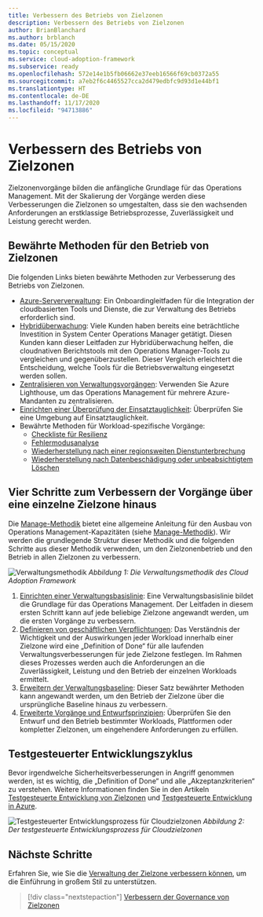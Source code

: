 ```yaml
---
title: Verbessern des Betriebs von Zielzonen
description: Verbessern des Betriebs von Zielzonen
author: BrianBlanchard
ms.author: brblanch
ms.date: 05/15/2020
ms.topic: conceptual
ms.service: cloud-adoption-framework
ms.subservice: ready
ms.openlocfilehash: 572e14e1b5fb06662e37eeb16566f69cb0372a55
ms.sourcegitcommit: a7eb2f6c4465527cca2d479edbfc9d93d1e44bf1
ms.translationtype: HT
ms.contentlocale: de-DE
ms.lasthandoff: 11/17/2020
ms.locfileid: "94713886"
---
```

# <a name="improve-landing-zone-operations"></a>Verbessern des Betriebs von Zielzonen

Zielzonenvorgänge bilden die anfängliche Grundlage für das Operations Management. Mit der Skalierung der Vorgänge werden diese Verbesserungen die Zielzonen so umgestalten, dass sie den wachsenden Anforderungen an erstklassige Betriebsprozesse, Zuverlässigkeit und Leistung gerecht werden.

## <a name="landing-zone-operations-best-practices"></a>Bewährte Methoden für den Betrieb von Zielzonen

Die folgenden Links bieten bewährte Methoden zur Verbesserung des Betriebs von Zielzonen.

- [Azure-Serververwaltung](../../manage/azure-server-management/index.md): Ein Onboardingleitfaden für die Integration der cloudbasierten Tools und Dienste, die zur Verwaltung des Betriebs erforderlich sind.
- [Hybridüberwachung](../../manage/monitor/index.md): Viele Kunden haben bereits eine beträchtliche Investition in System Center Operations Manager getätigt. Diesen Kunden kann dieser Leitfaden zur Hybridüberwachung helfen, die cloudnativen Berichtstools mit den Operations Manager-Tools zu vergleichen und gegenüberzustellen. Dieser Vergleich erleichtert die Entscheidung, welche Tools für die Betriebsverwaltung eingesetzt werden sollen.
- [Zentralisieren von Verwaltungsvorgängen](../../manage/centralize-operations.md): Verwenden Sie Azure Lighthouse, um das Operations Management für mehrere Azure-Mandanten zu zentralisieren.
- [Einrichten einer Überprüfung der Einsatztauglichkeit](../../manage/operational-fitness-review.md): Überprüfen Sie eine Umgebung auf Einsatztauglichkeit.
- Bewährte Methoden für Workload-spezifische Vorgänge:
  - [Checkliste für Resilienz](/azure/architecture/checklist/resiliency-per-service?toc=/azure/cloud-adoption-framework/toc.json&bc=/azure/cloud-adoption-framework/_bread/toc.json)
  - [Fehlermodusanalyse](/azure/architecture/resiliency/failure-mode-analysis?toc=/azure/cloud-adoption-framework/toc.json&bc=/azure/cloud-adoption-framework/_bread/toc.json)
  - [Wiederherstellung nach einer regionsweiten Dienstunterbrechung](/azure/architecture/resiliency/recovery-loss-azure-region?toc=/azure/cloud-adoption-framework/toc.json&bc=/azure/cloud-adoption-framework/_bread/toc.json)
  - [Wiederherstellung nach Datenbeschädigung oder unbeabsichtigtem Löschen](/azure/architecture/framework/resiliency/data-management?toc=/azure/cloud-adoption-framework/toc.json&bc=/azure/cloud-adoption-framework/_bread/toc.json)

## <a name="four-steps-to-improve-operations-beyond-a-single-landing-zone"></a>Vier Schritte zum Verbessern der Vorgänge über eine einzelne Zielzone hinaus

Die [Manage-Methodik](../../manage/index.md) bietet eine allgemeine Anleitung für den Ausbau von Operations Management-Kapazitäten (siehe [Manage-Methodik](../../manage/index.md)). Wir werden die grundlegende Struktur dieser Methodik und die folgenden Schritte aus dieser Methodik verwenden, um den Zielzonenbetrieb und den Betrieb in allen Zielzonen zu verbessern.

![Verwaltungsmethodik](../../_images/manage/caf-manage.png)
_Abbildung 1: Die Verwaltungsmethodik des Cloud Adoption Framework_

1. [Einrichten einer Verwaltungsbasislinie](../../manage/azure-server-management/index.md): Eine Verwaltungsbasislinie bildet die Grundlage für das Operations Management. Der Leitfaden in diesem ersten Schritt kann auf jede beliebige Zielzone angewandt werden, um die ersten Vorgänge zu verbessern.
2. [Definieren von geschäftlichen Verpflichtungen](../../manage/considerations/business-alignment.md): Das Verständnis der Wichtigkeit und der Auswirkungen jeder Workload innerhalb einer Zielzone wird eine „Definition of Done“ für alle laufenden Verwaltungsverbesserungen für jede Zielzone festlegen. Im Rahmen dieses Prozesses werden auch die Anforderungen an die Zuverlässigkeit, Leistung und den Betrieb der einzelnen Workloads ermittelt.
3. [Erweitern der Verwaltungsbaseline](../../manage/best-practices.md): Dieser Satz bewährter Methoden kann angewandt werden, um den Betrieb der Zielzone über die ursprüngliche Baseline hinaus zu verbessern.
4. [Erweiterte Vorgänge und Entwurfsprinzipien](../../manage/design-principles.md): Überprüfen Sie den Entwurf und den Betrieb bestimmter Workloads, Plattformen oder kompletter Zielzonen, um eingehendere Anforderungen zu erfüllen.

## <a name="test-driven-development-cycle"></a>Testgesteuerter Entwicklungszyklus

Bevor irgendwelche Sicherheitsverbesserungen in Angriff genommen werden, ist es wichtig, die „Definition of Done“ und alle „Akzeptanzkriterien“ zu verstehen. Weitere Informationen finden Sie in den Artikeln [Testgesteuerte Entwicklung von Zielzonen](./test-driven-development.md) und [Testgesteuerte Entwicklung in Azure](./azure-test-driven-development.md).

![Testgesteuerter Entwicklungsprozess für Cloudzielzonen](../../_images/ready/test-driven-development-process.png)
_Abbildung 2: Der testgesteuerte Entwicklungsprozess für Cloudzielzonen_

## <a name="next-steps"></a>Nächste Schritte

Erfahren Sie, wie Sie die [Verwaltung der Zielzone verbessern können](./landing-zone-governance.md), um die Einführung in großem Stil zu unterstützen.

> [!div class="nextstepaction"]
> [Verbessern der Governance von Zielzonen](./landing-zone-governance.md)
